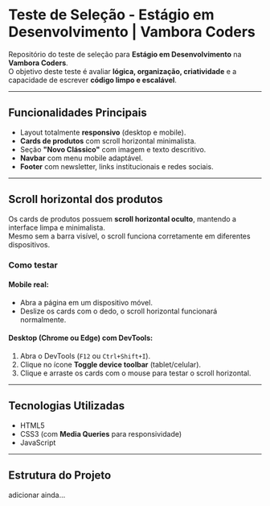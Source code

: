 # Teste de Seleção - Estágio em Desenvolvimento | Vambora Coders

Repositório do teste de seleção para **Estágio em Desenvolvimento** na **Vambora Coders**.  
O objetivo deste teste é avaliar **lógica, organização, criatividade** e a capacidade de escrever **código limpo e escalável**.

---

## Funcionalidades Principais

- Layout totalmente **responsivo** (desktop e mobile).  
- **Cards de produtos** com scroll horizontal minimalista.  
- Seção **"Novo Clássico"** com imagem e texto descritivo.  
- **Navbar** com menu mobile adaptável.  
- **Footer** com newsletter, links institucionais e redes sociais.  

---

## Scroll horizontal dos produtos

Os cards de produtos possuem **scroll horizontal oculto**, mantendo a interface limpa e minimalista.  
Mesmo sem a barra visível, o scroll funciona corretamente em diferentes dispositivos.

### Como testar

#### Mobile real:
- Abra a página em um dispositivo móvel.  
- Deslize os cards com o dedo, o scroll horizontal funcionará normalmente.

#### Desktop (Chrome ou Edge) com DevTools:
1. Abra o DevTools (`F12` ou `Ctrl+Shift+I`).  
2. Clique no ícone **Toggle device toolbar** (tablet/celular).  
3. Clique e arraste os cards com o mouse para testar o scroll horizontal.  

---

## Tecnologias Utilizadas

- HTML5  
- CSS3 (com **Media Queries** para responsividade)  
- JavaScript  

---

## Estrutura do Projeto
adicionar ainda...
